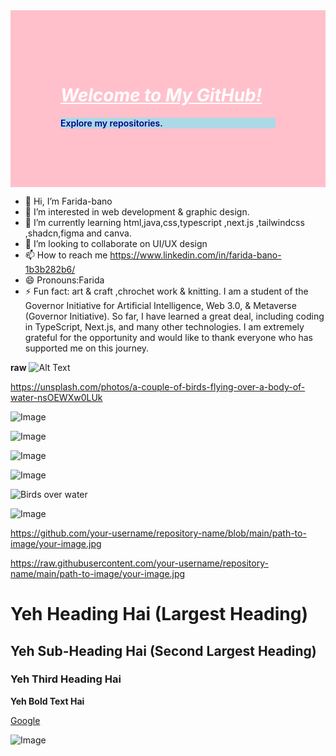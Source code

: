 <div style="background-color: pink; padding: 80px;">
  <h1 style="font-weight: bolder; font-style: italic; text-decoration: underline; color: white;">Welcome to My GitHub!</h1>
  <p style="font-weight: 600; background-color: lightblue; color: darkblue;">Explore my repositories.</p>
</div>


- 👋 Hi, I’m Farida-bano
- 👀 I’m interested in web development & graphic design.
- 🌱 I’m currently learning html,java,css,typescript ,next.js ,tailwindcss ,shadcn,figma and canva.
- 💞️ I’m looking to collaborate on UI/UX design
- 📫 How to reach me https://www.linkedin.com/in/farida-bano-1b3b282b6/
- 😄 Pronouns:Farida
- ⚡ Fun fact: art & craft ,chrochet work & knitting.
I am a student of the Governor Initiative for Artificial Intelligence, Web 3.0, & Metaverse (Governor Initiative). So far, I have learned a great deal, including coding in TypeScript, Next.js, and many other technologies. I am extremely grateful for the opportunity and would like to thank everyone who has supported me on this journey.

**raw**
![Alt Text](image-url)
 
https://unsplash.com/photos/a-couple-of-birds-flying-over-a-body-of-water-nsOEWXw0LUk

![Image](https://raw.githubusercontent.com/your-username/repository-name/main/path-to-image/345678.jpg)

![Image](https://i.imgur.com/345678.jpg)

![Image](https://www.yourwebsite.com/images/345678.jpg) 

![Image](https://raw.githubusercontent.com/your-username/repository-name/main/path-to-image/345678.jpg)

![Birds over water](https://unsplash.com/photos/a-couple-of-birds-flying-over-a-body-of-water-nsOEWXw0LUk)

![Image](https://i.imgur.com/345678.jpg)

https://github.com/your-username/repository-name/blob/main/path-to-image/your-image.jpg

https://raw.githubusercontent.com/your-username/repository-name/main/path-to-image/your-image.jpg

# Yeh Heading Hai (Largest Heading)
## Yeh Sub-Heading Hai (Second Largest Heading)
### Yeh Third Heading Hai

**Yeh Bold Text Hai**

[Google](https://www.google.com)

![Image](https://example.com/image.jpg)








